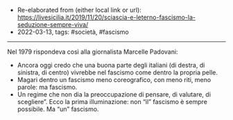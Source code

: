 
- Re-elaborated from (either local link or url): https://livesicilia.it/2019/11/20/sciascia-e-leterno-fascismo-la-seduzione-sempre-viva/
- 2022-03-13, tags: #società, #fascismo 
---

Nel 1979 rispondeva così alla giornalista Marcelle Padovani: 

- Ancora oggi credo che una buona parte degli italiani (di destra, di sinistra, di centro) vivrebbe nel fascismo come dentro la propria pelle. 
- Magari dentro un fascismo meno coreografico, con meno riti, meno parole: ma fascismo. 
- Un regime che non dia la preoccupazione di pensare, di valutare, di scegliere”. Ecco la prima illuminazione: non “il” fascismo è sempre possibile. Ma “un” fascismo.